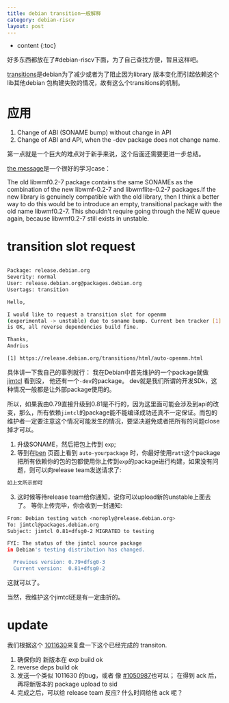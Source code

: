 ```yaml
---
title: debian transition一般解释
category: debian-riscv
layout: post
---
```

* content
{:toc}

好多东西都放在了#debian-riscv下面，为了自己查找方便，暂且这样吧。

[transitions](https://wiki.debian.org/Teams/ReleaseTeam/Transitions)是debian为了减少或者为了阻止因为library 版本变化而引起依赖这个lib其他debian 包构建失败的情况，故有这么个transitions的机制。

# 应用
1. Change of ABI (SONAME bump) without change in API
2. Change of ABI and API, when the -dev package does not change name.

第一点就是一个巨大的难点对于新手来说，这个后面还需要更进一步总结。

[the message](https://bugs.debian.org/cgi-bin/bugreport.cgi?bug=956183#46)是一个很好的学习case：

The old libwmf0.2-7 package contains the same SONAMEs as the combination of the new libwmf-0.2-7 and   libwmflite-0.2-7 packages.If the new library is genuinely
compatible with the old library, then I think a better way to do this
would be to introduce an empty, transitional package with the old name
libwmf0.2-7. This shouldn't require going through the NEW queue again,
because libwmf0.2-7 still exists in unstable.

# transition slot request

```bash

Package: release.debian.org
Severity: normal
User: release.debian.org@packages.debian.org
Usertags: transition

Hello,

I would like to request a transition slot for openmm
(experimental -> unstable) due to soname bump. Current ben tracker [1]
is OK, all reverse dependencies build fine.

Thanks,
Andrius

[1] https://release.debian.org/transitions/html/auto-openmm.html

```
具体讲一下我自己的事例就行： 我在Debian中首先维护的一个package就做 [jimtcl](https://tracker.debian.org/pkg/jimtcl)
看到没， 他还有一个`-dev`的package。 dev就是我们所谓的开发SDk，这种情况一般都是让外部package使用的。

所以，如果我由0.79直接升级到0.81是不行的，因为这里面可能会涉及到api的改变，那么，所有依赖`jimtcl`的package能不能编译成功还真不一定保证。而包的维护者一定要注意这个情况可能发生的情况，要坚决避免或者把所有的问题close掉才可以。

1. 升级SONAME，然后把包上传到 `exp`;
2. 等到在[ben](https://release.debian.org/transitions/) 页面上看到 `auto-yourpackage`  时，你最好使用`ratt`这个package把所有依赖你的包的包都使用你上传到`exp`的package进行构建，如果没有问题，则可以向release team发送请求了:
 
```bash
如上文所示即可
```

3. 这时候等待release team给你通知，说你可以upload新的unstable上面去了。
等你上传完毕，你会收到一封通知:

```bash
From: Debian testing watch <noreply@release.debian.org>
To: jimtcl@packages.debian.org
Subject: jimtcl 0.81+dfsg0-2 MIGRATED to testing

FYI: The status of the jimtcl source package
in Debian's testing distribution has changed.

  Previous version: 0.79+dfsg0-3
  Current version:  0.81+dfsg0-2
```
这就可以了。

当然，我维护这个jimtcl还是有一定曲折的。

# update

我们根据这个 [1011630](https://bugs.debian.org/cgi-bin/bugreport.cgi?bug=1011630)来复盘一下这个已经完成的 transiton.

1. 确保你的 新版本在 exp build ok
2. reverse deps build ok
3. 发送一个类似 1011630 的bug，或者 像 [#1050987](https://bugs.debian.org/cgi-bin/bugreport.cgi?bug=1050987)也可以； 在得到 ack 后，再将新版本的 package upload to sid
4. 完成之后，可以给 release team 反应?  什么时间给他 ack  呢？
